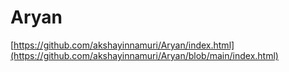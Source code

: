 # Aryan
[https://github.com/akshayinnamuri/Aryan/index.html](https://github.com/akshayinnamuri/Aryan/blob/main/index.html)

